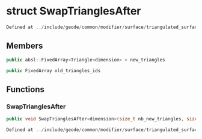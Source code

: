 # struct SwapTrianglesAfter

```cpp
Defined at ../include/geode/common/modifier/surface/triangulated_surface_modifier_simulation.h#300
```

## Members

```cpp
public absl::FixedArray<Triangle<dimension> > new_triangles

```

```cpp
public FixedArray old_triangles_ids

```



## Functions

### SwapTrianglesAfter

```cpp
public void SwapTrianglesAfter<dimension>(size_t nb_new_triangles, size_t nb_old_triangles)
```

```cpp
Defined at ../include/geode/common/modifier/surface/triangulated_surface_modifier_simulation.h#302
```



